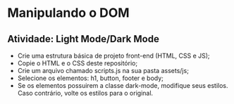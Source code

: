 # Manipulando o DOM

## Atividade: Light Mode/Dark Mode

- Crie uma estrutura básica de projeto front-end (HTML, CSS e JS);
- Copie o HTML e o CSS deste repositório;
- Crie um arquivo chamado scripts.js na sua pasta assets/js;
- Selecione os elementos: h1, button, footer e body;
- Se os elementos possuirem a classe dark-mode, modifique seus estilos. Caso contrário, volte os estilos para o original.
